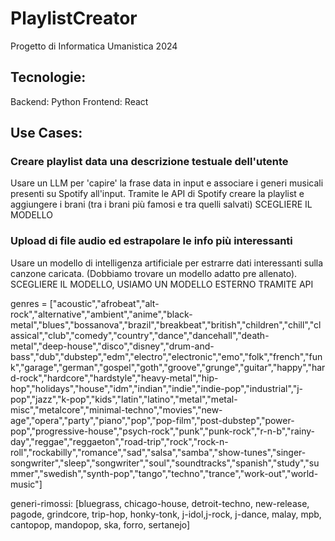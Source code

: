 # PlaylistCreator

Progetto di Informatica Umanistica 2024

## Tecnologie:

Backend: Python
Frontend: React

## Use Cases:

### Creare playlist data una descrizione testuale dell'utente

Usare un LLM per 'capire' la frase data in input e associare i generi musicali presenti su Spotify all'input.
Tramite le API di Spotify creare la playlist e aggiungere i brani (tra i brani più famosi e tra quelli salvati)
SCEGLIERE IL MODELLO

### Upload di file audio ed estrapolare le info più interessanti

Usare un modello di intelligenza artificiale per estrarre dati interessanti sulla canzone caricata. (Dobbiamo trovare un modello adatto pre allenato).
SCEGLIERE IL MODELLO, USIAMO UN MODELLO ESTERNO TRAMITE API

genres = ["acoustic","afrobeat","alt-rock","alternative","ambient","anime","black-metal","blues","bossanova","brazil","breakbeat","british","children","chill","classical","club","comedy","country","dance","dancehall","death-metal","deep-house","disco","disney","drum-and-bass","dub","dubstep","edm","electro","electronic","emo","folk","french","funk","garage","german","gospel","goth","groove","grunge","guitar","happy","hard-rock","hardcore","hardstyle","heavy-metal","hip-hop","holidays","house","idm","indian","indie","indie-pop","industrial","j-pop","jazz","k-pop","kids","latin","latino","metal","metal-misc","metalcore","minimal-techno","movies","new-age","opera","party","piano","pop","pop-film","post-dubstep","power-pop","progressive-house","psych-rock","punk","punk-rock","r-n-b","rainy-day","reggae","reggaeton","road-trip","rock","rock-n-roll","rockabilly","romance","sad","salsa","samba","show-tunes","singer-songwriter","sleep","songwriter","soul","soundtracks","spanish","study","summer","swedish","synth-pop","tango","techno","trance","work-out","world-music"]

generi-rimossi: [bluegrass, chicago-house, detroit-techno, new-release, pagode, grindcore, trip-hop, honky-tonk, j-idol,j-rock, j-dance, malay, mpb, cantopop, mandopop, ska, forro, sertanejo]
